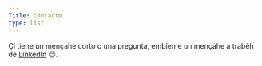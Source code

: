```yaml
---
Title: Contacto
type: list
---
```


Çi tiene un mençahe corto o una pregunta, embíeme un mençahe a trabêh de [LinkedIn](https://www.linkedin.com/in/jesusfj710/) 😊.
